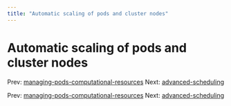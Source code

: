 ```yaml
---
title: "Automatic scaling of pods and cluster nodes"
---
```


# Automatic scaling of pods and cluster nodes

Prev: [managing-pods-computational-resources](managing-pods-computational-resources.md)
Next: [advanced-scheduling](advanced-scheduling.md)

Prev: [managing-pods-computational-resources](managing-pods-computational-resources.md)
Next: [advanced-scheduling](advanced-scheduling.md)
